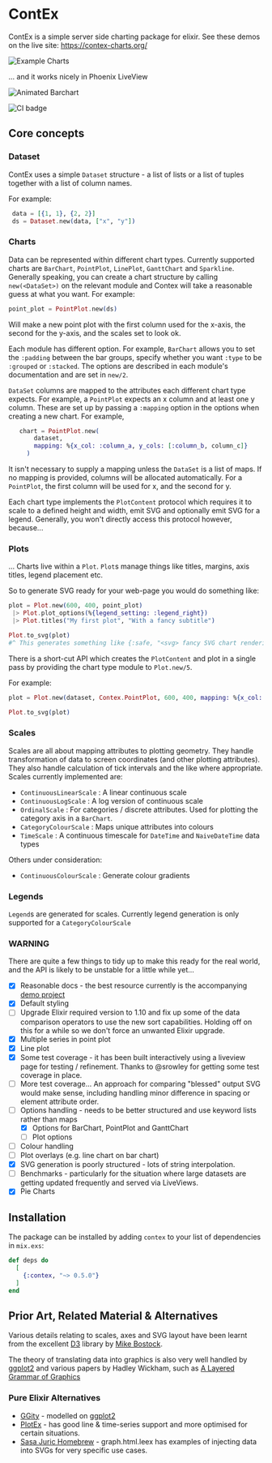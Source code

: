 # ContEx

ContEx is a simple server side charting package for elixir. See these demos on the live site: <https://contex-charts.org/>

![Example Charts](./samples/mashup.png "Example Charts")

... and it works nicely in Phoenix LiveView

![Animated Barchart](./samples/rolling.gif "Animated Barchart")

![CI badge](https://github.com/mindok/contex/workflows/CI/badge.svg)

## Core concepts

### Dataset

ContEx uses a simple `Dataset` structure - a list of lists or a list of tuples together with a list of column names.

For example:

```elixir
 data = [{1, 1}, {2, 2}]
 ds = Dataset.new(data, ["x", "y"])
```

### Charts

Data can be represented within different chart types. Currently supported charts are `BarChart`, `PointPlot`, `LinePlot`, `GanttChart` and `Sparkline`. Generally speaking, you can create a chart structure by calling `new(<DataSet>)` on the relevant module and Contex will take a reasonable guess at what you want. For example:

```elixir
point_plot = PointPlot.new(ds)
```

Will make a new point plot with the first column used for the x-axis, the second for the y-axis, and the scales set to look ok.

Each module has different option. For example, `BarChart` allows you to set the `:padding` between the bar groups, specify whether you want `:type` to be `:grouped` or `:stacked`. The options are described in each module's documentation and are set in `new/2`.

`DataSet` columns are mapped to the attributes each different chart type expects. For example, a `PointPlot` expects an x column and at
least one y column. These are set up by passing a `:mapping` option in the options when creating a new chart. For example,

```elixir
   chart = PointPlot.new(
       dataset,
       mapping: %{x_col: :column_a, y_cols: [:column_b, column_c]}
     )
```

It isn't necessary to supply a mapping unless the `DataSet` is a list of maps. If no mapping is provided, columns will be allocated
automatically. For a `PointPlot`, the first column will be used for x, and the second for y.

Each chart type implements the `PlotContent` protocol which requires it to scale to a defined height and width, emit SVG and optionally emit SVG for a legend. Generally, you won't directly access this protocol however, because...

### Plots

... Charts live within a `Plot`. `Plot`s manage things like titles, margins, axis titles, legend placement etc.

So to generate SVG ready for your web-page you would do something like:

```elixir
plot = Plot.new(600, 400, point_plot)
 |> Plot.plot_options(%{legend_setting: :legend_right})
 |> Plot.titles("My first plot", "With a fancy subtitle")

Plot.to_svg(plot)
#^ This generates something like {:safe, "<svg> fancy SVG chart rendering stuff representing your plot</svg>"}
```

There is a short-cut API which creates the `PlotContent` and plot in a single pass by providing the chart type module to `Plot.new/5`.

For example:

```elixir
plot = Plot.new(dataset, Contex.PointPlot, 600, 400, mapping: %{x_col: :column_a, y_cols: [:column_b, :column_c]})

Plot.to_svg(plot)
```

### Scales

Scales are all about mapping attributes to plotting geometry. They handle transformation of data to screen coordinates (and other plotting attributes). They also handle calculation of tick intervals and the like where appropriate. Scales currently implemented are:

- `ContinuousLinearScale` : A linear continuous scale
- `ContinuousLogScale` : A log version of continuous scale
- `OrdinalScale` : For categories / discrete attributes. Used for plotting the category axis in a `BarChart`.
- `CategoryColourScale` : Maps unique attributes into colours
- `TimeScale` : A continuous timescale for `DateTime` and `NaiveDateTime` data types

Others under consideration:

- `ContinuousColourScale` : Generate colour gradients

### Legends

`Legend`s are generated for scales. Currently legend generation is only supported for a `CategoryColourScale`

### WARNING

There are quite a few things to tidy up to make this ready for the real world, and the API is likely to be unstable for a little while yet...

- [x] Reasonable docs - the best resource currently is the accompanying [demo project](https://github.com/mindok/contex-samples)
- [x] Default styling
- [ ] Upgrade Elixir required version to 1.10 and fix up some of the data comparison operators to use the new sort capabilities. Holding off on this for a while so we don't force an unwanted Elixir upgrade.
- [x] Multiple series in point plot
- [x] Line plot
- [x] Some test coverage - it has been built interactively using a liveview page for testing / refinement. Thanks to @srowley for getting some test coverage in place.
- [ ] More test coverage... An approach for comparing "blessed" output SVG would make sense, including handling minor difference in spacing or element attribute order.
- [ ] Options handling - needs to be better structured and use keyword lists rather than maps
  - [x] Options for BarChart, PointPlot and GanttChart
  - [ ] Plot options
- [ ] Colour handling
- [ ] Plot overlays (e.g. line chart on bar chart)
- [x] SVG generation is poorly structured - lots of string interpolation.
- [ ] Benchmarks - particularly for the situation where large datasets are getting updated frequently and served via LiveViews.
- [x] Pie Charts

## Installation

The package can be installed
by adding `contex` to your list of dependencies in `mix.exs`:

```elixir
def deps do
  [
    {:contex, "~> 0.5.0"}
  ]
end
```

## Prior Art, Related Material & Alternatives

Various details relating to scales, axes and SVG layout have been learnt from the excellent [D3](https://d3js.org/) library by [Mike Bostock](https://github.com/mbostock).

The theory of translating data into graphics is also very well handled by [ggplot2](https://ggplot2.tidyverse.org/) and various papers by Hadley Wickham, such as [A Layered Grammar of Graphics](http://vita.had.co.nz/papers/layered-grammar.pdf)

### Pure Elixir Alternatives

- [GGity](https://github.com/srowley/ggity) - modelled on [ggplot2](https://ggplot2.tidyverse.org/)
- [PlotEx](https://github.com/elcritch/plotex) - has good line & time-series support and more optimised for certain situations.
- [Sasa Juric Homebrew](https://github.com/sasa1977/demo_system/) - graph.html.leex has examples of injecting data into SVGs for very specific use cases.
